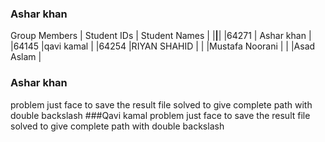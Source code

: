 ### Ashar khan
Group Members
| Student IDs    | Student Names  |
|________________|________________|
|64271           | Ashar khan     |
|64145           |qavi kamal      |
|64254           |RIYAN SHAHID    |
|                |Mustafa Noorani |
|                |Asad Aslam      |
### Ashar khan
problem just face to save the result file
solved to give complete path with double backslash
###Qavi kamal 
problem just face to save the result file solved to give complete path with double backslash

